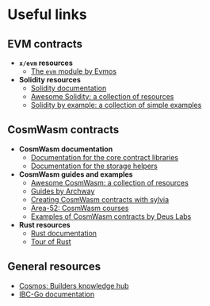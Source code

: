 ﻿---
sidebar_position: 3
---

# Useful links

## EVM contracts

- **`x/evm` resources**
  - [The `evm` module by Evmos](https://docs.evmos.org/protocol/modules/evm)
- **Solidity resources**
  - [Solidity documentation](https://docs.soliditylang.org/en/v0.8.26/)
  - [Awesome Solidity: a collection of resources](https://github.com/bkrem/awesome-solidity)
  - [Solidity by example: a collection of simple examples](https://solidity-by-example.org)

## CosmWasm contracts

- **CosmWasm documentation**
  - [Documentation for the core contract libraries](https://docs.rs/cosmwasm-std/latest/cosmwasm_std/index.html)
  - [Documentation for the storage helpers](https://docs.rs/cosmwasm-storage/latest/cosmwasm_storage/index.html)
- **CosmWasm guides and examples**
  - [Awesome CosmWasm: a collection of resources](https://github.com/CosmWasm/awesome-cosmwasm)
  - [Guides by Archway](https://docs.archway.io/developers/cosmwasm-documentation/introduction)
  - [Creating CosmWasm contracts with sylvia](https://cosmwasm.github.io/sylvia-book/)
  - [Area-52: CosmWasm courses](https://area-52.io/)
  - [Examples of CosmWasm contracts by Deus Labs](https://github.com/deus-labs/cw-contracts)
- **Rust resources**
  - [Rust documentation](https://doc.rust-lang.org/book/)
  - [Tour of Rust](https://tourofrust.com)

## General resources

- [Cosmos: Builders knowledge hub](https://hub.join.builders)
- [IBC-Go documentation](https://ibc.cosmos.network/main)